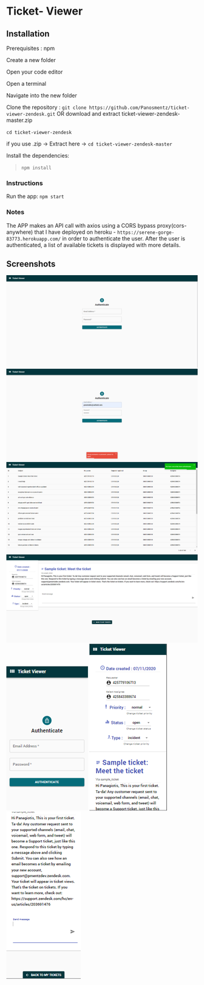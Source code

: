 # Ticket- Viewer

## Installation

Prerequisites : npm

Create a new folder

Open your code editor

Open a terminal

Navigate into the new folder


Clone the repository : `git clone https://github.com/Panosmentz/ticket-viewer-zendesk.git` OR download and extract ticket-viewer-zendesk-master.zip

`cd ticket-viewer-zendesk`

if you use .zip -> Extract here -> `cd ticket-viewer-zendesk-master`

Install the dependencies:

>`npm install`

### Instructions

Run the app:
`npm start`

### Notes

The APP makes an API call with axios using a CORS bypass proxy(cors-anywhere) that I have deployed on heroku - `https://serene-gorge-83773.herokuapp.com/`
in order to authenticate the user. After the user is authenticated, a list of available tickets is displayed with more details.


## Screenshots

![LandingPage](https://github.com/Panosmentz/Projects-Screenshots/blob/master/ticket-viewer%20-%20screenshots/landingpage.PNG)
![LandingPageError](https://github.com/Panosmentz/Projects-Screenshots/blob/master/ticket-viewer%20-%20screenshots/landingpagerror.PNG)
![TicketsPage](https://github.com/Panosmentz/Projects-Screenshots/blob/master/ticket-viewer%20-%20screenshots/ticketspage.PNG)
![TicketInfoPage](https://github.com/Panosmentz/Projects-Screenshots/blob/master/ticket-viewer%20-%20screenshots/TicketInfoPage.PNG)
![ResponsiveLanding](https://github.com/Panosmentz/Projects-Screenshots/blob/master/ticket-viewer%20-%20screenshots/mobilelandingpage.PNG)
![ResponsiveTicketInfo1](https://github.com/Panosmentz/Projects-Screenshots/blob/master/ticket-viewer%20-%20screenshots/mobileticketinfo1.PNG)
![ResponsiveTicketInfo2](https://github.com/Panosmentz/Projects-Screenshots/blob/master/ticket-viewer%20-%20screenshots/mobileticketinfo2.PNG)
